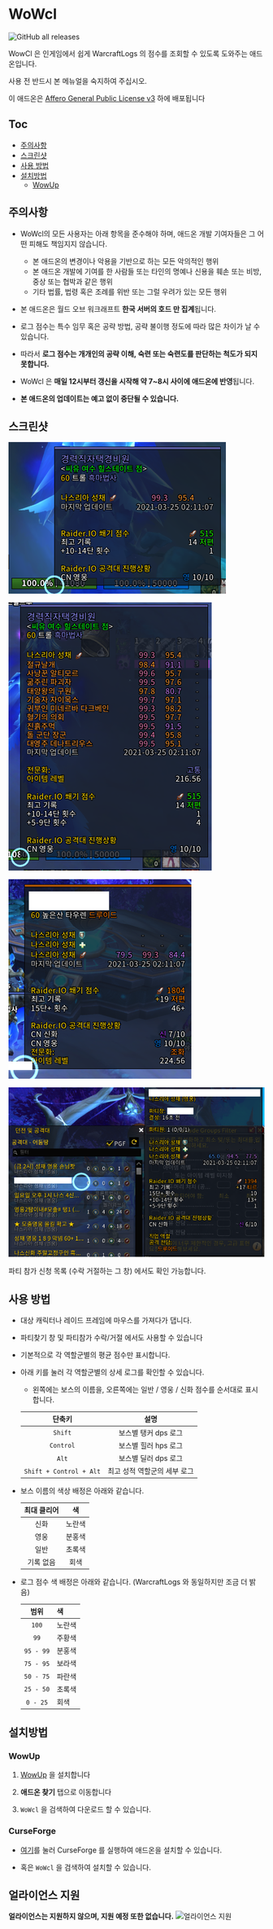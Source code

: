 # WoWcl

![GitHub all releases](https://img.shields.io/github/downloads/RyuaNerin/WoWcl/total?style=for-the-badge)

WowCl 은 인게임에서 쉽게 WarcraftLogs 의 점수를 조회할 수 있도록 도와주는 애드온입니다.

사용 전 반드시 본 메뉴얼을 숙지하여 주십시오.


이 애드온은 [Affero General Public License v3](/LICENSE) 하에 배포됩니다

## Toc

- [주의사항](#주의사항)
- [스크린샷](#스크린샷)
- [사용 방법](#사용-방법)
- [설치방법](#설치방법)
    - [WowUp](#WowUp)

## 주의사항

- WoWcl의 모든 사용자는 아래 항목을 준수해야 하며, 애드온 개발 기여자들은 그 어떤 피해도 책임지지 않습니다.

    - 본 애드온의 변경이나 악용을 기반으로 하는 모든 악의적인 행위
    - 본 애드온 개발에 기여를 한 사람들 또는 타인의 명예나 신용을 훼손 또는 비방, 중상 또는 협박과 같은 행위
    - 기타 법률, 법령 혹은 조례를 위반 또는 그럴 우려가 있는 모든 행위

- 본 애드온은 월드 오브 워크래프트 **한국 서버의 호드 만 집계**됩니다.

- 로그 점수는 특수 임무 혹은 공략 방법, 공략 불이행 정도에 따라 많은 차이가 날 수 있습니다.

- 따라서 **로그 점수는 개개인의 공략 이해, 숙련 또는 숙련도를 판단하는 척도가 되지 못합니다.**

- WoWcl 은 **매일 12시부터 갱신을 시작해 약 7~8시 사이에 애드온에 반영**됩니다.

- **본 애드온의 업데이트는 예고 없이 중단될 수 있습니다.**

## 스크린샷

![screenshot](README/ss_me_min.png)

![screenshot](README/ss_me_detail.png)

![screenshot](README/ss_field_simple.png)

![screenshot](README/ss_gf_list.png)

파티 참가 신청 목록 (수락 거절하는 그 창) 에서도 확인 가능합니다.

## 사용 방법

- 대상 캐릭터나 레이드 프레임에 마우스를 가져다가 댑니다.

- 파티찾기 창 및 파티참가 수락/거절 에서도 사용할 수 있습니다

- 기본적으로 각 역할군별의 평균 점수만 표시합니다.

- 아래 키를 눌러 각 역할군별의 상세 로그를 확인할 수 있습니다.
    - 왼쪽에는 보스의 이름을, 오른쪽에는 일반 / 영웅 / 신화 점수를 순서대로 표시합니다.

    |단축키|설명|
    |:-:|:-:|
    |`Shift`|보스별 탱커 dps 로그|
    |`Control`|보스별 힐러 hps 로그|
    |`Alt`|보스별 딜러 dps 로그|
    |`Shift + Control + Alt`|최고 성적 역할군의 세부 로그|

- 보스 이름의 색상 배정은 아래와 같습니다.

    |최대 클리어|색|
    |:-:|:-:|
    |신화|노란색|
    |영웅|분홍색|
    |일반|초록색|
    |기록 없음|회색|

- 로그 점수 색 배정은 아래와 같습니다. (WarcraftLogs 와 동일하지만 조금 더 밝음)

    |범위|색|
    |:-:|-|
    |`100`|노란색|
    |`99`|주황색|
    |`95 - 99`|분홍색|
    |`75 - 95`|보라색|
    |`50 - 75`|파란색|
    |`25 - 50`|초록색|
    |`0 - 25`|회색|

## 설치방법

### WowUp

1. [WowUp](//wowup.io) 을 설치합니다

2. **애드온 찾기** 탭으로 이동합니다

3. `WoWcl` 을 검색하여 다운로드 할 수 있습니다.

### CurseForge

- [여기](https://curseforge.overwolf.com/?addonId=461531)를 눌러 CurseForge 를 실행하여 애드온을 설치할 수 있습니다.

- 혹은 `WoWcl` 을 검색하여 설치할 수 있습니다.

## 얼라이언스 지원

**__얼라이언스는 지원하지 않으며, 지원 예정 또한 없습니다.__**
    ![얼라이언스 지원](never.gif)
